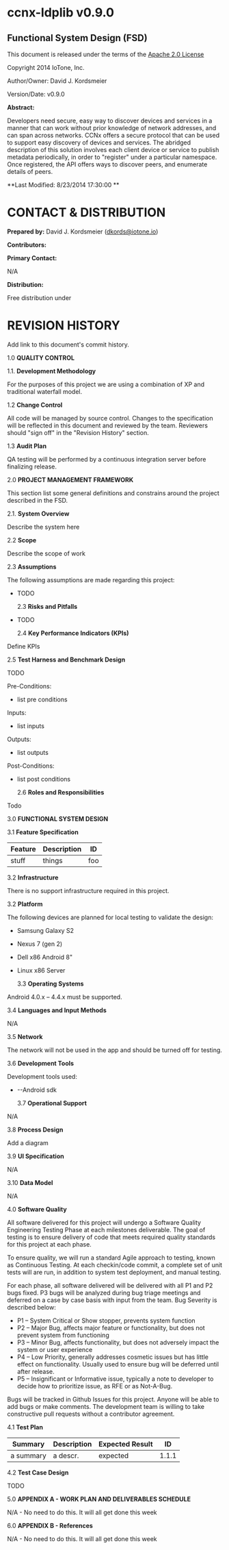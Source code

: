 # ccnx-ldplib v0.9.0

##  Functional System Design (FSD)

This document is released under the terms of the [Apache 2.0 License](https://www.apache.org/licenses/LICENSE-2.0)

Copyright 2014 IoTone, Inc.


Author/Owner:        David J. Kordsmeier

Version/Date:        v0.9.0



**Abstract:**

Developers need secure, easy way to discover devices and services in a manner that can work without prior knowledge of network addresses, and can span across networks.  CCNx offers a secure protocol that can be used to support easy discovery of devices and services.  The abridged description of this solution involves each client device or service to publish metadata periodically, in order to "register" under a particular namespace.  Once registered, the API offers ways to discover peers, and enumerate details of peers.



**Last Modified: 8/23/2014 17:30:00    **

# CONTACT & DISTRIBUTION

**Prepared by:** David J. Kordsmeier (dkords@iotone.io)

**Contributors:**

**Primary Contact:**

N/A

**Distribution:**

Free distribution under 

# REVISION HISTORY

Add link to this document's commit history.

1.0 __QUALITY CONTROL__

  1.1. __Development Methodology__

For the purposes of this project we are using a combination of XP and traditional waterfall model.

  1.2 __Change Control__

All code will be managed by source control. Changes to the specification will be reflected in this document and reviewed by the team. Reviewers should "sign off" in the "Revision History" section.
 
  1.3 __Audit Plan__

QA testing will be performed by a continuous integration server before finalizing release.

2.0 __PROJECT MANAGEMENT FRAMEWORK__

This section list some general definitions and constrains around the project described in the FSD.

 
  2.1. __System Overview__

Describe the system here

  2.2 __Scope__

Describe the scope of work

  2.3 __Assumptions__

The following assumptions are made regarding this project:

- TODO
 
  2.3 __Risks and Pitfalls__

- TODO

  2.4 __Key Performance Indicators (KPIs)__

Define KPIs

  2.5 __Test Harness and Benchmark Design__

TODO

Pre-Conditions:

- list pre conditions

Inputs:

- list inputs

Outputs:

- list outputs

Post-Conditions:

- list post conditions


  2.6 __Roles and Responsibilities__

Todo

3.0 __FUNCTIONAL SYSTEM DESIGN__

  3.1 __Feature Specification__

| **Feature** | **Description** | **ID** |
| --- | --- | --- |
| stuff | things | foo |

  3.2 __Infrastructure__

There is no support infrastructure required in this project.
 
  3.2 __Platform__

The following devices are planned for local testing to validate the design:

- Samsung Galaxy S2
- Nexus 7 (gen 2)
- Dell x86 Android 8"
- Linux x86 Server

  3.3 __Operating Systems__

Android 4.0.x – 4.4.x must be supported.

  3.4 __Languages and Input Methods__

N/A

  3.5 __Network__

The network will not be used in the app and should be turned off for testing.

  3.6 __Development Tools__

Development tools used:

- --Android sdk

  3.7 __Operational Support__

N/A

  3.8 __Process Design__

Add a diagram

  3.9 __UI Specification__

N/A

  3.10 __Data Model__

N/A

4.0 __Software Quality__

All software delivered for this project will undergo a Software Quality Engineering Testing Phase at each milestones deliverable. The goal of testing is to ensure delivery of code that meets required quality standards for this project at each phase.

To ensure quality, we will run a standard Agile approach to testing, known as Continuous Testing. At each checkin/code commit, a complete set of unit tests will are run, in addition to system test deployment, and manual testing.

For each phase, all software delivered will be delivered with all P1 and P2 bugs fixed. P3 bugs will be analyzed during bug triage meetings and deferred on a case by case basis with input from the team. Bug Severity is described below:

- P1 – System Critical or Show stopper, prevents system function
- P2 – Major Bug, affects major feature or functionality, but does not prevent system from functioning
- P3 – Minor Bug, affects functionality, but does not adversely impact the system or user experience
- P4 – Low Priority, generally addresses cosmetic issues but has little effect on functionality. Usually used to ensure bug will be deferred until after release.
- P5 – Insignificant or Informative issue, typically a note to developer to decide how to prioritize issue, as RFE or as Not-A-Bug. 

Bugs will be tracked in Github Issues for this project.  Anyone will be able to add bugs or make comments.  The development team is willing to take constructive pull requests without a contributor agreement.

  4.1 __Test Plan__

| **Summary** | **Description** | **Expected Result** | **ID** |
| --- | --- | --- | --- |
| a summary | a descr. | expected | 1.1.1 |

  4.2 __Test Case Design__

TODO

5.0 __APPENDIX A - WORK PLAN AND DELIVERABLES SCHEDULE__

N/A - No need to do this.  It will all get done this week

6.0 __APPENDIX B - References__

N/A - No need to do this.  It will all get done this week

